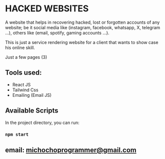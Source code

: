 # HACKED WEBSITES

A website that helps in recovering hacked, lost or forgotten accounts  of any website; be it social media like (instagram, facebook, whatsapp, X, telegram ...), others like (email, spotify, gaming accounts …).

This is just a service rendering website for a client that wants to show case his online skill.

Just a few pages (3)

## Tools used:
* React JS
* Tailwind Css
* Emailing (Email JS)
## Available Scripts

In the project directory, you can run:

### `npm start`

## email: michochoprogrammer@gmail.com